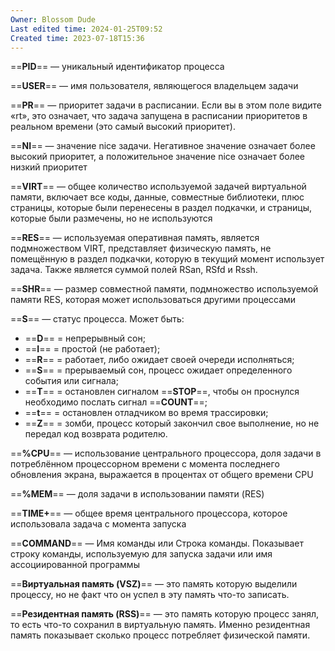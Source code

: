 ```yaml
---
Owner: Blossom Dude
Last edited time: 2024-01-25T09:52
Created time: 2023-07-18T15:36
---
```

  

==**PID**== — уникальный идентификатор процесса

==**USER**== — имя пользователя, являющегося владельцем задачи

==**PR**== — приоритет задачи в расписании. Если вы в этом поле видите «rt», это означает, что задача запущена в расписании приоритетов в реальном времени (это самый высокий приоритет).

==**NI**== — значение nice задачи. Негативное значение означает более высокий приоритет, а положительное значение nice означает более низкий приоритет

==**VIRT**== — общее количество используемой задачей виртуальной памяти, включает все коды, данные, совместные библиотеки, плюс страницы, которые были перенесены в раздел подкачки, и страницы, которые были размечены, но не используются

==**RES**== — используемая оперативная память, является подмножеством VIRT, представляет физическую память, не помещённую в раздел подкачки, которую в текущий момент использует задача. Также является суммой полей RSan, RSfd и Rssh.

==**SHR**== — размер совместной памяти, подмножество используемой памяти RES, которая может использоваться другими процессами

==**S**== — статус процесса. Может быть:

- ==**D**== = непрерывный сон;
- ==**I**== = простой (не работает);
- ==**R**== = работает, либо ожидает своей очереди исполняться;
- ==**S**== = прерываемый сон, процесс ожидает определенного события или сигнала;
- ==**T**== = остановлен сигналом ==**STOP**==, чтобы он проснулся необходимо послать сигнал ==**COUNT**==;
- ==**t**== = остановлен отладчиком во время трассировки;
- ==**Z**== = зомби, процесс который закончил свое выполнение, но не передал код возврата родителю.

==**%CPU**== — использование центрального процессора, доля задачи в потреблённом процессорном времени с момента последнего обновления экрана, выражается в процентах от общего времени CPU

==**%MEM**== — доля задачи в использовании памяти (RES)

==**TIME+**== — общее время центрального процессора, которое использовала задача с момента запуска

==**COMMAND**== — Имя команды или Строка команды. Показывает строку команды, используемую для запуска задачи или имя ассоциированной программы

==**Виртуальная память (VSZ)**== — это память которую выделили процессу, но не факт что он успел в эту память что-то записать.

==**Резидентная память (RSS)**== — это память которую процесс занял, то есть что-то сохранил в виртуальную память. Именно резидентная память показывает сколько процесс потребляет физической памяти.